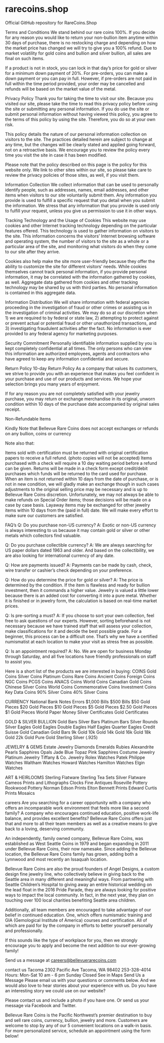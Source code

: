 # rarecoins.shop
Official GitHub repository for RareCoins.Shop


Terms and Conditions
We stand behind our rare coins 100%. If you decide for any reason you would like to return your non-bullion item anytime within 30 days of purchase, there is no restocking charge and depending on how the market price has changed we will try to give you a 100% refund. Due to market volatility for gold coins and bullion and silver bullion, all sales are final on such items.

If a product is not in stock, you can lock in that day’s price for gold or silver for a minimum down payment of 20%. For pre-orders, you can make a down payment or you can pay in full. However, if pre-orders are not paid in full within the time period provided, your order may be cancelled and refunds will be based on the market value of the metal.






Privacy Policy
Thank you for taking the time to visit our site. Because you visited our site, please take the time to read this privacy policy before using the site or submitting any personal information. If you do use the site or submit personal information without having viewed this policy, you agree to the terms of this policy by using the site. Therefore, you do so at your own risk.

This policy details the nature of our personal information collection on visitors to the site. The practices detailed herein are subject to change at any time, but the changes will be clearly stated and applied going forward, not on a retroactive basis. We encourage you to review the policy every time you visit the site in case it has been modified.

Please note that the policy described on this page is the policy for this website only. We link to other sites within our site, so please take care to review the privacy policies of those sites, as well, if you visit them.

Information Collection
We collect information that can be used to personally identify people, such as addresses, names, email addresses, and other items when visitors to our site voluntarily submit them. Any information you provide is used to fulfill a specific request that you detail when you submit the information. We stress that any information that you provide is used only to fulfill your request, unless you give us permission to use it in other ways.

Tracking Technology and the Usage of Cookies
This website may use cookies and other Internet tracking technology depending on the particular features offered. This technology is used to gather information on visitors to the site. This information concerns the visitors’ Internet browsing software and operating system, the number of visitors to the site as a whole or a particular area of the site, and monitoring what visitors do when they come to our site after they arrive.

Cookies also help make the site more user-friendly because they offer the ability to customize the site for different visitors’ needs. While cookies themselves cannot track personal information, if you provide personal information, it may be correlated with the information gathered by cookies, as well. Aggregate data gathered from cookies and other tracking technology may be shared by us with third parties. No personal information is contained in this aggregate data.

Information Distribution
We will share information with federal agencies proceeding in the investigation of fraud or other crimes or assisting us in the investigation of criminal activities. We may do so at our discretion when 1) we are required to by federal or state law, 2) attempting to protect against or prevent actual or potential fraud or other unauthorized transactions, and 3) investigating fraudulent activities after the fact. No information is ever provided to any federal agency for marketing purposes.

Security Commitment
Personally identifiable information supplied by you is kept completely confidential at all times. The only persons who can view this information are authorized employees, agents and contractors who have agreed to keep any information confidential and secure.








Return Policy
10-day Return Policy
As a company that values its customers, we strive to provide you with an experience that makes you feel confident in your purchase and use of our products and services. We hope your selection brings you many years of enjoyment.

If for any reason you are not completely satisfied with your jewelry purchase, you may return or exchange merchandise in its original, unworn condition within 10 days of the purchase date accompanied by original sales receipt.

Non-Refundable Items

Kindly Note that Bellevue Rare Coins does not accept exchanges or refunds on any bullion, coins or currency

 

Note also that:

Items sold with certification must be returned with original certification papers to receive a full refund. (photo copies will not be accepted)
Items purchased with a check will require a 10 day waiting period before a refund can be given.
Returns will be made in a check form except credit/debit purchases which funds will be returned to the card used for purchase.
When an item is not returned within 10 days from the date of purchase, or is not in new condition, we will gladly make an exchange though in such cases adjustments to the original selling price may be necessary and is up to Bellevue Rare Coins discretion.
Unfortunately, we may not always be able to make refunds on Special Order items; those decisions will be made on a case by case basis.
Layaway items may be exchanged for other jewelry items within 10 days from the (paid in full) date.
We will make every effort to make sure our customers are satisfied.







FAQ’s
Q: Do you purchase non-US currency?
A: Exotic or non-US currency is always interesting to us because it may contain gold or silver or other metals which collectors find valuable.

Q: Do you purchase collectible currency?
A: We are always searching for US paper dollars dated 1963 and older. And based on the collectibility, we are also looking for international currency of any date.

Q: How are payments issued?
A: Payments can be made by cash, check, wire transfer or cashier’s check depending on your preference.

Q: How do you determine the price for gold or silver?
A: The price is determined by the condition. If the item is flawless and ready for bullion investment, then it commands a higher value. Jewelry is valued a little lower because there is an added cost for converting it into a pure metal. Whether it is finished or in jewelry form, the calculation is based on real-time market prices.

Q: Is pre-sorting a must?
A: If you choose to sort your own collection, feel free to ask questions of our experts. However, sorting beforehand is not necessary because we have trained staff that will assess your collection, make classifications for it and decide the best possible grade. For a beginner, this process can be a difficult one. That’s why we have a certified numismatist at each location to make your visit as stress free as possible.

Q: Is an appointment required?
A: No. We are open for business Monday through Saturday, and all five locations have friendly professionals on staff to assist you.

Here is a short list of the products we are interested in buying:
COINS
Gold Coins
Silver Coins
Platinum Coins
Rare Coins
Ancient Coins
Foreign Coins
NGC Coins
PCGS Coins
ANACS Coins
World Coins
Canadian Gold Coins
Chinese Silver Coins
World Coins
Commemorative Coins
Investment Coins
Key Data Coins
90% Silver Coins
40% Silver Coins

CURRENCY
National Bank Notes
Errors
$1,000 Bills
$500 Bills
$50 Gold Pieces
$20 Gold Pieces
$10 Gold Pieces
$5 Gold Pieces
$2.50 Gold Pieces
$1 Gold Pieces
World Paper Money
Silver Certificates
Gold Certificates

GOLD & SILVER BULLION
Gold Bars
Silver Bars
Platinum Bars
Silver Rounds
Silver Eagles
Gold Eagles
Double Eagles
Half Eagles
Quarter Eagles
Credit Suisse Gold
Canadian Gold Bars
9k Gold
10k Gold
14k Gold
16k Gold
18k Gold
22k Gold
Pure Gold
Sterling Silver (.925)

JEWELRY & GEMS
Estate Jewelry
Diamonds
Emeralds
Rubies
Alexandrite
Pearls
Sapphires
Opals
Jade
Blue Topaz
Pink Sapphires
Costume Jewelry
Platinum Jewelry
Tiffany & Co. Jewelry
Rolex Watches
Patek Philippe Watches
Waltham Watches
Howard Watches
Hamilton Watches
Elgin Watches

ART & HEIRLOOMS
Sterling Flatware
Sterling Tea Sets
Silver Flatware
Cameos
Prints and Lithographs
Clocks
Fine Antiques
Roseville Pottery
Rookwood Pottery
Norman Edson Prints
Elton Bennett Prints
Edward Curtis Prints
Mosaics


























careers
Are you searching for a career opportunity with a company who offers an incomparable work environment that feels more like a second family? A company who encourages continued education, positive work-life balance, and provides excellent benefits? Bellevue Rare Coins offers just that and more to all their team members as well as a creative means to give back to a loving, deserving community.

 

An independently, family owned company, Bellevue Rare Coins, was established as West Seattle Coins in 1979 and began expanding in 2011 under Bellevue Rare Coins, their now namesake. Since adding the Bellevue location, the Bellevue Rare Coins family has grown, adding both a Lynnwood and most recently an Issaquah location.

 

Bellevue Rare Coins are also the proud founders of Angel Designs, a custom design fine jewelry line, who collectively believe in giving back to the Seattle area in many different and meaningful ways. From partnering with Seattle Children’s Hospital to giving away an entire historical wedding on the lead float in the 2016 Pride Parade, they are always looking for positive ways to impact the local community. In fact, in the next year, they plan on touching over 100 local charities benefiting Seattle area children.

 

Additionally, all team members are encouraged to take advantage of our belief in continued education. One, which offers numismatic training and GIA (Gemological Institute of America) courses and certification. All of which are paid for by the company in efforts to better yourself personally and professionally.

 

If this sounds like the type of workplace for you, then we strongly encourage you to apply and become the next addition to our ever-growing family!

 

Send us a message at careers@bellevuerarecoins.com









contact us
Tacoma
2302 Pacific Ave
Tacoma, WA 98402
253-328-4014
Hours: Mon-Sat 10 am - 6 pm
Sunday Closed
See in Maps
Send Us a Message
Please email us with your questions or comments below. And we would also love to hear stories about your experience with us. Do you have an interesting story we could use on our website?

Please contact us and include a photo if you have one. Or send us your message via Facebook and Twitter.

Bellevue Rare Coins is the Pacific Northwest’s premier destination to buy and sell rare coins, currency, bullion, jewelry and more. Customers are welcome to stop by any of our 5 convenient locations on a walk-in basis. For more personalized service, schedule an appointment using the form below!